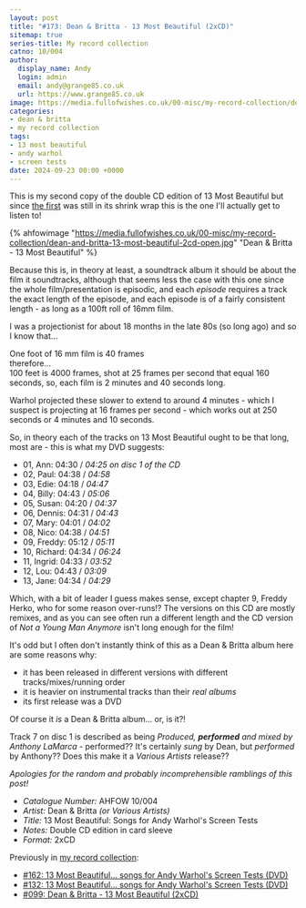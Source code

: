 ```yaml
---
layout: post
title: "#173: Dean & Britta - 13 Most Beautiful (2xCD)"
sitemap: true
series-title: My record collection
catno: 10/004
author:
  display_name: Andy
  login: admin
  email: andy@grange85.co.uk
  url: https://www.grange85.co.uk
image: https://media.fullofwishes.co.uk/00-misc/my-record-collection/dean-and-britta-13-most-beautiful-2cd-open.jpg
categories:
- dean & britta
- my record collection
tags:
- 13 most beautiful
- andy warhol
- screen tests
date: 2024-09-23 00:00 +0000
---
```

This is my second copy of the double CD edition of 13 Most Beautiful but since [the first](/2024/01/08/my-record-collection-099-dean-britta-13-most-beautiful-2xcd/) was still in its shrink wrap this is the one I'll actually get to listen to! 

{% ahfowimage "https://media.fullofwishes.co.uk/00-misc/my-record-collection/dean-and-britta-13-most-beautiful-2cd-open.jpg" "Dean & Britta - 13 Most Beautiful" %}

Because this is, in theory at least, a soundtrack album it should be about the film it soundtracks, although that seems less the case with this one since the whole film/presentation is episodic, and each _episode_ requires a track the exact length of the episode, and each episode is of a fairly consistent length - as long as a 100ft roll of 16mm film.

I was a projectionist for about 18 months in the late 80s (so long ago) and so I know that...

One foot of 16 mm film is 40 frames  
therefore...  
100 feet is 4000 frames, shot at 25 frames per second that equal 160 seconds, so, each film is 2 minutes and 40 seconds long.

Warhol projected these slower to extend to around 4 minutes - which I suspect is projecting at 16 frames per second - which works out at 250 seconds or 4 minutes and 10 seconds.

So, in theory each of the tracks on 13 Most Beautiful ought to be that long, most are - this is what my DVD suggests:

 - 01, Ann: 04:30 /  _04:25 on disc 1 of the CD_
 - 02, Paul: 04:38 /  _04:58_
 - 03, Edie: 04:18 /  _04:47_
 - 04, Billy: 04:43 /  _05:06_
 - 05, Susan: 04:20 /  _04:37_
 - 06, Dennis: 04:31 /  _04:43_
 - 07, Mary: 04:01 /  _04:02_
 - 08, Nico: 04:38 /  _04:51_
 - 09, Freddy: 05:12 /  _05:11_
 - 10, Richard: 04:34 /  _06:24_
 - 11, Ingrid: 04:33 /  _03:52_
 - 12, Lou: 04:43 /  _03:09_
 - 13, Jane: 04:34 /  _04:29_

Which, with a bit of leader I guess makes sense, except chapter 9, Freddy Herko, who for some reason over-runs!? The versions on this CD are mostly remixes, and as you can see often run a different length and the CD version of _Not a Young Man Anymore_ isn't long enough for the film!

It's odd but I often don't instantly think of this as a Dean & Britta album here are some reasons why:

 - it has been released in different versions with different tracks/mixes/running order
 - it is heavier on instrumental tracks than their _real albums_
 - its first release was a DVD

Of course it _is_ a Dean & Britta album... or, is it?!

Track 7 on disc 1 is described as being _Produced, **performed** and mixed by Anthony LaMarca_ - performed?? It's certainly _sung_ by Dean, but _performed_ by Anthony?? Does this make it a _Various Artists_ release??

_Apologies for the random and probably incomprehensible ramblings of this post!_

 - *Catalogue Number:* AHFOW 10/004
 - *Artist:* Dean & Britta _(or Various Artists)_
 - *Title:* 13 Most Beautiful: Songs for Andy Warhol's Screen Tests
 - *Notes:* Double CD edition in card sleeve
 - *Format:* 2xCD

Previously in [my record collection](/category/my-record-collection):
 - [#162: 13 Most Beautiful... songs for Andy Warhol's Screen Tests (DVD)](/2024/08/15/my-record-collection-162-13-most-beautiful-songs-for-andy-warhol-s-screen-tests-dvd/)
 - [#132: 13 Most Beautiful... songs for Andy Warhol's Screen Tests (DVD)](/2024/05/02/my-record-collection-132-13-most-beautiful-dvd/)
 - [#099: Dean & Britta - 13 Most Beautiful (2xCD)](/2024/01/08/my-record-collection-099-dean-britta-13-most-beautiful-2xcd/)


